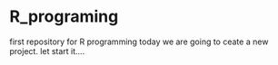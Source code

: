 # R_programing
first repository for R programming
today we are going to ceate a new project.
let start it....

